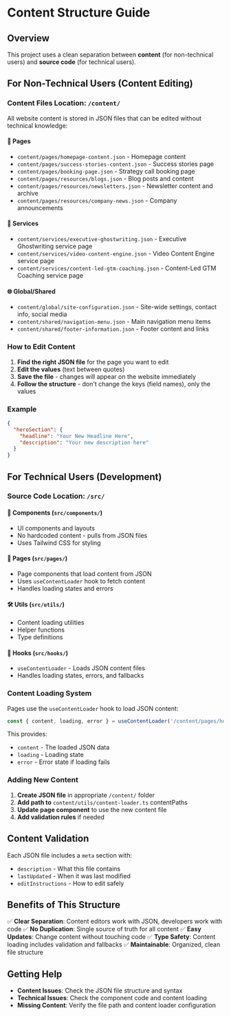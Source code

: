 
# Content Structure Guide

## Overview
This project uses a clean separation between **content** (for non-technical users) and **source code** (for technical users).

## For Non-Technical Users (Content Editing)

### Content Files Location: `/content/`

All website content is stored in JSON files that can be edited without technical knowledge:

#### 📄 Pages
- `content/pages/homepage-content.json` - Homepage content
- `content/pages/success-stories-content.json` - Success stories page
- `content/pages/booking-page.json` - Strategy call booking page
- `content/pages/resources/blogs.json` - Blog posts and content
- `content/pages/resources/newsletters.json` - Newsletter content and archive
- `content/pages/resources/company-news.json` - Company announcements

#### 🔧 Services
- `content/services/executive-ghostwriting.json` - Executive Ghostwriting service page
- `content/services/video-content-engine.json` - Video Content Engine service page  
- `content/services/content-led-gtm-coaching.json` - Content-Led GTM Coaching service page

#### 🌐 Global/Shared
- `content/global/site-configuration.json` - Site-wide settings, contact info, social media
- `content/shared/navigation-menu.json` - Main navigation menu items
- `content/shared/footer-information.json` - Footer content and links

### How to Edit Content

1. **Find the right JSON file** for the page you want to edit
2. **Edit the values** (text between quotes)
3. **Save the file** - changes will appear on the website immediately
4. **Follow the structure** - don't change the keys (field names), only the values

### Example
```json
{
  "heroSection": {
    "headline": "Your New Headline Here",
    "description": "Your new description here"
  }
}
```

## For Technical Users (Development)

### Source Code Location: `/src/`

#### 🎨 Components (`src/components/`)
- UI components and layouts
- No hardcoded content - pulls from JSON files
- Uses Tailwind CSS for styling

#### 📱 Pages (`src/pages/`)
- Page components that load content from JSON
- Uses `useContentLoader` hook to fetch content
- Handles loading states and errors

#### 🛠 Utils (`src/utils/`)
- Content loading utilities
- Helper functions
- Type definitions

#### 🎯 Hooks (`src/hooks/`)
- `useContentLoader` - Loads JSON content files
- Handles loading states, errors, and fallbacks

### Content Loading System

Pages use the `useContentLoader` hook to load JSON content:

```typescript
const { content, loading, error } = useContentLoader('/content/pages/homepage.json');
```

This provides:
- `content` - The loaded JSON data
- `loading` - Loading state
- `error` - Error state if loading fails

### Adding New Content

1. **Create JSON file** in appropriate `/content/` folder
2. **Add path to** `content/utils/content-loader.ts` contentPaths
3. **Update page component** to use the new content file
4. **Add validation rules** if needed

## Content Validation

Each JSON file includes a `meta` section with:
- `description` - What this file contains
- `lastUpdated` - When it was last modified  
- `editInstructions` - How to edit safely

## Benefits of This Structure

✅ **Clear Separation**: Content editors work with JSON, developers work with code
✅ **No Duplication**: Single source of truth for all content
✅ **Easy Updates**: Change content without touching code
✅ **Type Safety**: Content loading includes validation and fallbacks
✅ **Maintainable**: Organized, clean file structure

## Getting Help

- **Content Issues**: Check the JSON file structure and syntax
- **Technical Issues**: Check the component code and content loading
- **Missing Content**: Verify the file path and content loader configuration
